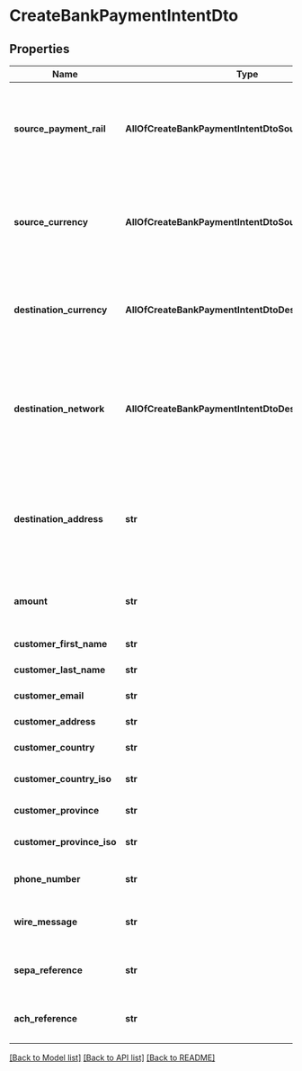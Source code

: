 # CreateBankPaymentIntentDto

## Properties
Name | Type | Description | Notes
------------ | ------------- | ------------- | -------------
**source_payment_rail** | **AllOfCreateBankPaymentIntentDtoSourcePaymentRail** | The banking payment method to use for the transfer. Determines processing time and fees. | 
**source_currency** | **AllOfCreateBankPaymentIntentDtoSourceCurrency** | The fiat currency to convert FROM. Must match the currency of the source payment rail. | 
**destination_currency** | **AllOfCreateBankPaymentIntentDtoDestinationCurrency** | The stablecoin currency to convert TO. The customer will receive this currency. | 
**destination_network** | **AllOfCreateBankPaymentIntentDtoDestinationNetwork** | The blockchain network where the stablecoin will be delivered. Must support the destination currency. | 
**destination_address** | **str** | Destination wallet address. Supports Ethereum (0x...) and Solana address formats. | [optional] 
**amount** | **str** | Payment amount (optional for flexible amount) | [optional] 
**customer_first_name** | **str** | Customer first name | [optional] 
**customer_last_name** | **str** | Customer last name | [optional] 
**customer_email** | **str** | Customer email address | [optional] 
**customer_address** | **str** | Customer address | [optional] 
**customer_country** | **str** | Customer country | [optional] 
**customer_country_iso** | **str** | Customer country ISO code | [optional] 
**customer_province** | **str** | Customer province/state | [optional] 
**customer_province_iso** | **str** | Customer province/state ISO code | [optional] 
**phone_number** | **str** | Customer phone number | [optional] 
**wire_message** | **str** | Wire transfer message (for WIRE transfers) | [optional] 
**sepa_reference** | **str** | SEPA reference (for SEPA transfers) | [optional] 
**ach_reference** | **str** | ACH reference (for ACH transfers) | [optional] 

[[Back to Model list]](../README.md#documentation-for-models) [[Back to API list]](../README.md#documentation-for-api-endpoints) [[Back to README]](../README.md)

